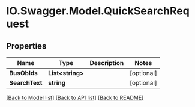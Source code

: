 # IO.Swagger.Model.QuickSearchRequest
## Properties

Name | Type | Description | Notes
------------ | ------------- | ------------- | -------------
**BusObIds** | **List&lt;string&gt;** |  | [optional] 
**SearchText** | **string** |  | [optional] 

[[Back to Model list]](../README.md#documentation-for-models) [[Back to API list]](../README.md#documentation-for-api-endpoints) [[Back to README]](../README.md)

